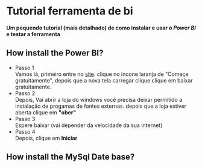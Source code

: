 # Tutorial ferramenta de bi
<b> Um pequendo tutorial (mais detalhado) de como instalar e usar o <i>Power BI</i> e testar a ferramenta</b>

## How install the Power BI?
 * Passo 1 <br/>
   Vamos lá,
   primeiro entre no [site](https://powerbi.microsoft.com/pt-br/).
   clique no incone laranja de "Começe gratuitamente", depois que a nova tela carregar clique clique em baixar gratuitamente.
 * Passo 2 <br/>
   Depois,
   Vai abrir a loja do windows
   você precisa deixar permitido a instalação de progamas de fontes externas.
   depois que a loja estiver aberta clique em <b>"ober"</b> 
 * Passo 3 <br/>
   Espere baixar (vai depender da velocidade da sua internet)
 * Passo 4 <br/>
   Depois, clique em <b>Iniciar<b/>
  
  ## How install the MySql Date base?
